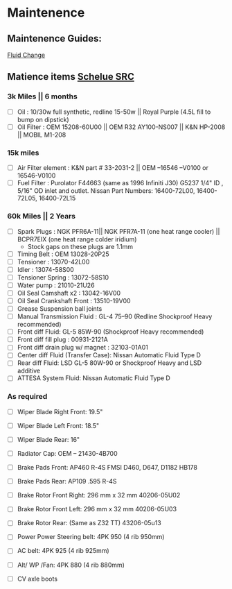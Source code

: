 # Maintenence

## Maintenence Guides:
[Fluid Change](https://www.gtrusablog.com/2013/06/preparing-nismo-nissan-skyline-gt-r-for.html)

## Matience items [Schelue SRC][maint_link]

### 3k Miles || 6 months
- [ ] Oil : 10/30w full synthetic, redline 15-50w || Royal Purple (4.5L fill to bump on dipstick)
- [ ] Oil Filter : OEM 15208-60U00 || OEM R32  AY100-NS007 || K&N HP-2008  || MOBIL M1-208 

### 15k miles
- [ ] Air Filter element : K&N part # 33-2031-2 || OEM –16546 –V0100 or 16546-V0100
- [ ] Fuel Filter : Purolator F44663 (same as 1996 Infiniti J30)  G5237 1/4" ID , 5/16" OD inlet and outlet. Nissan Part Numbers: 16400-72L00, 16400-72L05, 16400-72L15

### 60k Miles || 2 Years
- [ ] Spark Plugs : NGK PFR6A-11|| NGK PFR7A-11 (one heat range cooler) || BCPR7EIX (one heat range colder iridium)
    - Stock gaps on these plugs are 1.1mm
- [ ] Timing Belt : OEM 13028-20P25
- [ ] Tensioner : 13070-42L00
- [ ] Idler : 13074-58S00
- [ ] Tensioner Spring : 13072-58S10
- [ ] Water pump : 21010-21U26
- [ ] Oil Seal Camshaft x2 : 13042-16V00
- [ ] Oil Seal Crankshaft Front : 13510-19V00
- [ ] Grease Suspension ball joints
- [ ] Manual Transmission Fluid : GL-4 75–90 (Redline Shockproof Heavy recommended)
- [ ] Front diff Fluid: GL-5 85W-90 (Shockproof Heavy recommended)
- [ ] Front diff fill plug : 00931-2121A
- [ ] Front diff drain plug w/ magnet  : 32103-01A01
- [ ] Center diff Fluid (Transfer Case): Nissan Automatic Fluid Type D
- [ ] Rear diff Fluid: LSD GL-5 80W-90 or Shockproof Heavy and LSD additive
- [ ] ATTESA System Fluid: Nissan Automatic Fluid Type D

### As required
- [ ] Wiper Blade Right Front: 19.5"
- [ ] Wiper Blade Left Front: 18.5"
- [ ] Wiper Blade Rear: 16"
- [ ] Radiator Cap: OEM – 21430-4B700
- [ ] Brake Pads Front: AP460 R-4S FMSI D460, D647, D1182  HB178
- [ ] Brake Pads Rear: AP109 .595 R-4S
- [ ] Brake Rotor Front Right: 296 mm x 32 mm 40206-05U02 
- [ ] Brake Rotor Front Left: 296 mm x 32 mm 40206-05U03
- [ ] Brake Rotor Rear: (Same as Z32 TT)  43206-05u13
- [ ] Power Power Steering belt: 4PK 950 (4 rib 950mm)
- [ ] AC belt: 4PK 925 (4 rib 925mm)
- [ ] Alt/ WP /Fan: 4PK 880 (4 rib 880mm)
- [ ] CV axle boots




<!-- ____________________ LINKS ____________________ -->
<!-- Matainence Schedule according to: -->
[maint_link]:https://www.importavehicle.com/blog/maintenance-requirements-for-1989-1994-nissan-skyline-gt-r